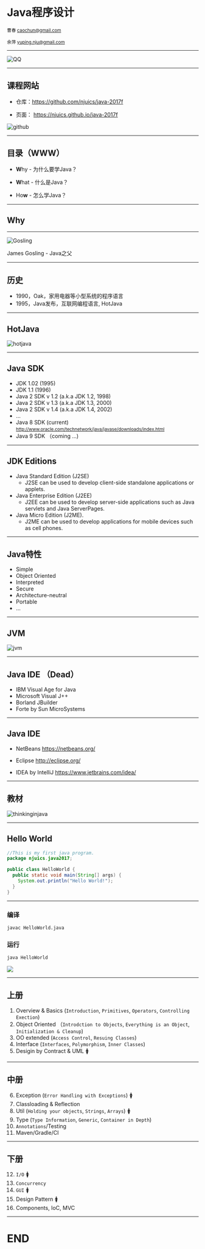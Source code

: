 # Java程序设计


<small>曹春 caochun@gmail.com</small>

<small> 余萍 yuping.nju@gmail.com</small>

---

![QQ](images/qq.png)<!-- .element width="45%" height="80%" -->

---

## 课程网站


- 仓库：https://github.com/njuics/java-2017f

- 页面： https://njuics.github.io/java-2017f

![github](https://www.appnovation.com/sites/default/files/2016-12/github.png)<!-- .element height="30%" width="30%" --> 

---

## 目录（WWW）

- **W**hy - 为什么要学Java？

- **W**hat - 什么是Java？

- Ho**w** - 怎么学Java？

---

## Why

---


![Gosling](images/James_Gosling.jpg) <!-- .element height="60%" width="60%" --> 

James Gosling - Java之父 


---

## 历史

- 1990，Oak，家用电器等小型系统的程序语言
- 1995，Java发布，互联网编程语言, HotJava

---

## HotJava

![hotjava](images/hotjava.png) <!-- .element height="80%" width="80%" --> 

---

## Java SDK


- JDK 1.02 (1995)
- JDK 1.1 (1996)
- Java 2 SDK v 1.2 (a.k.a JDK 1.2, 1998)
- Java 2 SDK v 1.3 (a.k.a JDK 1.3, 2000)
- Java 2 SDK v 1.4 (a.k.a JDK 1.4, 2002)
- ...
- Java 8 SDK (current) <small>http://www.oracle.com/technetwork/java/javase/downloads/index.html</small>
- Java 9 SDK （coming ...)

---

## JDK Editions

- Java Standard Edition (J2SE)
  - J2SE can be used to develop client-side standalone applications or applets.
- Java Enterprise Edition (J2EE)
  - J2EE can be used to develop server-side applications such as Java servlets and Java ServerPages. 
- Java Micro Edition (J2ME). 
  - J2ME can be used to develop applications for mobile devices such as cell phones. 


---

## Java特性

- Simple
- Object Oriented
- Interpreted
- Secure
- Architecture-neutral
- Portable
- ...

---

## JVM

![jvm](images/jvm.png)

---



## Java IDE （Dead）

- IBM Visual Age for Java 
- Microsoft Visual J++
- Borland JBuilder
- Forte by Sun MicroSystems 

---

## Java IDE


- NetBeans https://netbeans.org/

- Eclipse http://eclipse.org/

- IDEA by IntelliJ https://www.jetbrains.com/idea/

---


## 教材

![thinkinginjava](https://images-cn.ssl-images-amazon.com/images/I/51t6VpLFJ6L._SX328_BO1,204,203,200_.jpg) <!-- .element height="60%" width="40%" --> 


---

## Hello World

```Java
//This is my first java program. 
package njuics.java2017;

public class HelloWorld {	
  public static void main(String[] args) { 
    System.out.println("Hello World!");
  }
}
```

---


### 编译

```bash
javac HelloWorld.java
```


### 运行

```bash
java HelloWorld
```

![](images/compiling.gif)

---

## 上册

1. Overview & Basics (`Introduction`, `Primitives`, `Operators`, `Controlling Exection`)
2. Object Oriented （`Introdction to Objects`, `Everything is an Object`, `Initialization & Cleanup`)
3. OO extended (`Access Control`, `Resuing Classes`)
4. Interface (`Interfaces`, `Polymorphism`, `Inner Classes`)
5. Desigin by Contract & UML 🚺


---

## 中册

6. Exception (`Error Handling with Exceptions`) 🚺
7. Classloading & Reflection
8. Util (`Holding your objects`, `Strings`, `Arrays`) 🚺
9. Type (`Type Information`, `Generic`, `Container in Depth`)
10. `Annotations`/Testing
11. Maven/Gradle/CI

---

## 下册

12. `I/O` 🚺
13. `Concurrency`
14. `GUI` 🚺
15. Design Pattern 🚺
16. Components, IoC, MVC

---

# END